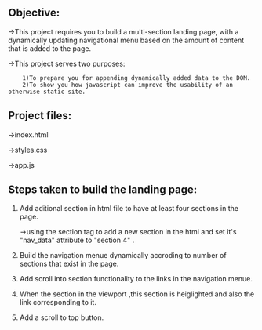 Objective:
----------
   ->This project requires you to build a multi-section landing page, with a dynamically updating navigational menu based on the amount 
     of content that is added to the page.
     
   ->This project serves two purposes:
   
        1)To prepare you for appending dynamically added data to the DOM.
        2)To show you how javascript can improve the usability of an otherwise static site.

Project files:
--------------
   ->index.html
   
   ->styles.css
   
   ->app.js
   
Steps taken to build the landing page:
-------------------------------------
1) Add aditional section in html file to have at least four sections in the page.

    ->using the section tag to add a new section in the html and set it's "nav_data" attribute to "section 4" .

2) Build the navigation menue dynamically accroding to number of sections that exist in the page.

3) Add scroll into section functionality to the links in the navigation menue.

4) When the section in the viewport ,this section is heiglighted and also the link corresponding to it.

5) Add a scroll to top button.



